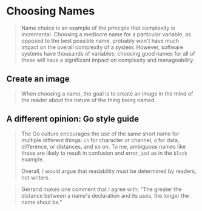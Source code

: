 # Choosing Names

> Name choice is an example of the principle that complexity is incremental.
> Choosing a mediocre name for a particular variable, as opposed to the best
> possible name, probably won't have much impact on the overall complexity
> of a system. However, software systems have thousands of variables;
> choosing good names for all of these will have a significant impact on
> complexity and manageability.

## Create an image

> When choosing a name, the goal is to create an image in the mind of the
> reader about the nature of the thing being named.


## A different opinion: Go style guide

> The Go culture encourages the use of the same short name for multiple
> different things: `ch` for character or channel, `d` for data, difference,
> or distances, and so on. To me, ambiguous names like these are likely to
> result in confusion and error, just as in the `block` example.
>
> Overall, I would argue that readability must be determined by readers,
> not writers.


> Gerrand makes one comment that I agree with: "The greater the distance
> between a name's declaration and its uses, the longer the name shout be."